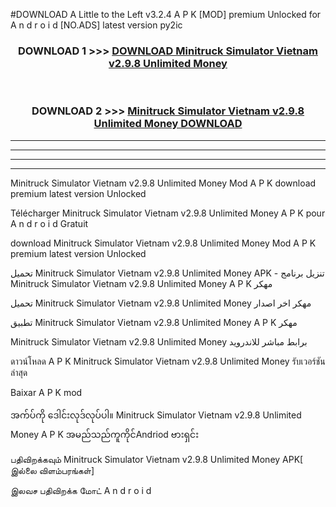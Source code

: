 #DOWNLOAD A Little to the Left v3.2.4 A P K [MOD] premium Unlocked for A n d r o i d [NO.ADS] latest version py2ic 



<div align="center">

<h3>DOWNLOAD 1 >>> <a href="https://downloadmod1.web.app/?judul=Minitruck Simulator Vietnam v2.9.8 Unlimited Money ">DOWNLOAD Minitruck Simulator Vietnam v2.9.8 Unlimited Money </a></h3><br>

<h3>DOWNLOAD 2 >>> <a href="https://downloadmod1.web.app/?judul=Minitruck Simulator Vietnam v2.9.8 Unlimited Money ">Minitruck Simulator Vietnam v2.9.8 Unlimited Money  DOWNLOAD </a></h3>

</div>


----------------------------------------------------------

----------------------------------------------------------

----------------------------------------------------------

----------------------------------------------------------


Minitruck Simulator Vietnam v2.9.8 Unlimited Money  Mod A P K download premium latest version Unlocked

Télécharger Minitruck Simulator Vietnam v2.9.8 Unlimited Money  A P K pour A n d r o i d Gratuit

download Minitruck Simulator Vietnam v2.9.8 Unlimited Money  Mod A P K premium latest version Unlocked

تحميل Minitruck Simulator Vietnam v2.9.8 Unlimited Money  APK - تنزيل برنامج Minitruck Simulator Vietnam v2.9.8 Unlimited Money  A P K مهكر

تحميل Minitruck Simulator Vietnam v2.9.8 Unlimited Money  مهكر اخر اصدار

تطبيق Minitruck Simulator Vietnam v2.9.8 Unlimited Money  A P K مهكر

Minitruck Simulator Vietnam v2.9.8 Unlimited Money  برابط مباشر للاندرويد

ดาวน์โหลด A P K Minitruck Simulator Vietnam v2.9.8 Unlimited Money  รับเวอร์ชันล่าสุด

Baixar A P K mod

အက်ပ်ကို ဒေါင်းလုဒ်လုပ်ပါ။ Minitruck Simulator Vietnam v2.9.8 Unlimited Money  A P K အမည်သည်ကူကိုင်Andriod ဗားရှင်း

பதிவிறக்கவும் Minitruck Simulator Vietnam v2.9.8 Unlimited Money  APK[ இல்லை விளம்பரங்கள்] 
 
இலவச பதிவிறக்க மோட் A n d r o i d



